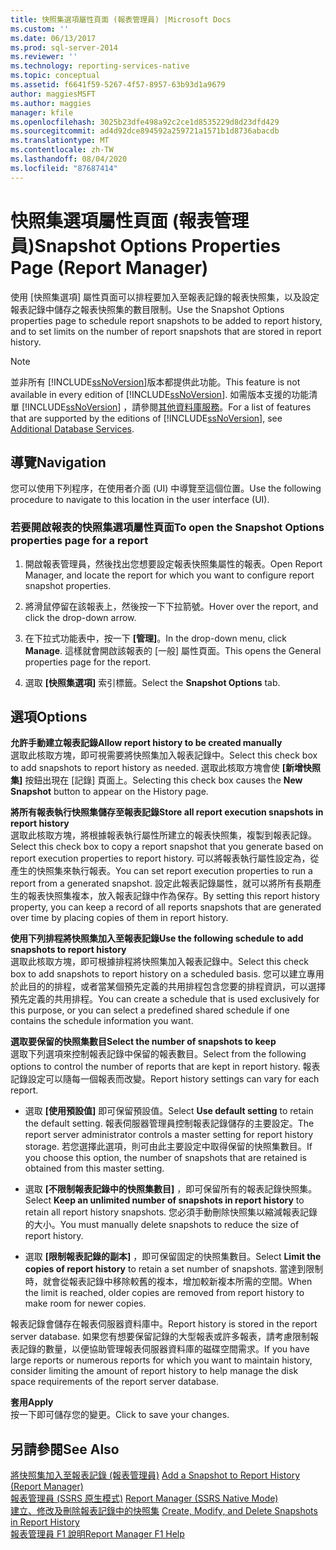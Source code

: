 ```yaml
---
title: 快照集選項屬性頁面 (報表管理員) |Microsoft Docs
ms.custom: ''
ms.date: 06/13/2017
ms.prod: sql-server-2014
ms.reviewer: ''
ms.technology: reporting-services-native
ms.topic: conceptual
ms.assetid: f6641f59-5267-4f57-8957-63b93d1a9679
author: maggiesMSFT
ms.author: maggies
manager: kfile
ms.openlocfilehash: 3025b23dfe498a92c2ce1d8535229d8d23dfd429
ms.sourcegitcommit: ad4d92dce894592a259721a1571b1d8736abacdb
ms.translationtype: MT
ms.contentlocale: zh-TW
ms.lasthandoff: 08/04/2020
ms.locfileid: "87687414"
---
```

# <a name="snapshot-options-properties-page-report-manager"></a><span data-ttu-id="06823-102">快照集選項屬性頁面 (報表管理員)</span><span class="sxs-lookup"><span data-stu-id="06823-102">Snapshot Options Properties Page (Report Manager)</span></span>
  <span data-ttu-id="06823-103">使用 [快照集選項] 屬性頁面可以排程要加入至報表記錄的報表快照集，以及設定報表記錄中儲存之報表快照集的數目限制。</span><span class="sxs-lookup"><span data-stu-id="06823-103">Use the Snapshot Options properties page to schedule report snapshots to be added to report history, and to set limits on the number of report snapshots that are stored in report history.</span></span>  
  
> [!NOTE]  
>  <span data-ttu-id="06823-104">並非所有 [!INCLUDE[ssNoVersion](../includes/ssnoversion-md.md)]版本都提供此功能。</span><span class="sxs-lookup"><span data-stu-id="06823-104">This feature is not available in every edition of [!INCLUDE[ssNoVersion](../includes/ssnoversion-md.md)].</span></span> <span data-ttu-id="06823-105">如需版本支援的功能清單 [!INCLUDE[ssNoVersion](../includes/ssnoversion-md.md)] ，請參閱[其他資料庫服務](../../2014/getting-started/features-supported-by-the-editions-of-sql-server-2014.md#Add_DBServices)。</span><span class="sxs-lookup"><span data-stu-id="06823-105">For a list of features that are supported by the editions of [!INCLUDE[ssNoVersion](../includes/ssnoversion-md.md)], see [Additional Database Services](../../2014/getting-started/features-supported-by-the-editions-of-sql-server-2014.md#Add_DBServices).</span></span>  
  
## <a name="navigation"></a><span data-ttu-id="06823-106">導覽</span><span class="sxs-lookup"><span data-stu-id="06823-106">Navigation</span></span>  
 <span data-ttu-id="06823-107">您可以使用下列程序，在使用者介面 (UI) 中導覽至這個位置。</span><span class="sxs-lookup"><span data-stu-id="06823-107">Use the following procedure to navigate to this location in the user interface (UI).</span></span>  
  
### <a name="to-open-the-snapshot-options-properties-page-for-a-report"></a><span data-ttu-id="06823-108">若要開啟報表的快照集選項屬性頁面</span><span class="sxs-lookup"><span data-stu-id="06823-108">To open the Snapshot Options properties page for a report</span></span>  
  
1.  <span data-ttu-id="06823-109">開啟報表管理員，然後找出您想要設定報表快照集屬性的報表。</span><span class="sxs-lookup"><span data-stu-id="06823-109">Open Report Manager, and locate the report for which you want to configure report snapshot properties.</span></span>  
  
2.  <span data-ttu-id="06823-110">將滑鼠停留在該報表上，然後按一下下拉箭號。</span><span class="sxs-lookup"><span data-stu-id="06823-110">Hover over the report, and click the drop-down arrow.</span></span>  
  
3.  <span data-ttu-id="06823-111">在下拉式功能表中，按一下 **[管理]**。</span><span class="sxs-lookup"><span data-stu-id="06823-111">In the drop-down menu, click **Manage**.</span></span> <span data-ttu-id="06823-112">這樣就會開啟該報表的 [一般] 屬性頁面。</span><span class="sxs-lookup"><span data-stu-id="06823-112">This opens the General properties page for the report.</span></span>  
  
4.  <span data-ttu-id="06823-113">選取 **[快照集選項]** 索引標籤。</span><span class="sxs-lookup"><span data-stu-id="06823-113">Select the **Snapshot Options** tab.</span></span>  
  
## <a name="options"></a><span data-ttu-id="06823-114">選項</span><span class="sxs-lookup"><span data-stu-id="06823-114">Options</span></span>  
 <span data-ttu-id="06823-115">**允許手動建立報表記錄**</span><span class="sxs-lookup"><span data-stu-id="06823-115">**Allow report history to be created manually**</span></span>  
 <span data-ttu-id="06823-116">選取此核取方塊，即可視需要將快照集加入報表記錄中。</span><span class="sxs-lookup"><span data-stu-id="06823-116">Select this check box to add snapshots to report history as needed.</span></span> <span data-ttu-id="06823-117">選取此核取方塊會使 **[新增快照集]** 按鈕出現在 [記錄] 頁面上。</span><span class="sxs-lookup"><span data-stu-id="06823-117">Selecting this check box causes the **New Snapshot** button to appear on the History page.</span></span>  
  
 <span data-ttu-id="06823-118">**將所有報表執行快照集儲存至報表記錄**</span><span class="sxs-lookup"><span data-stu-id="06823-118">**Store all report execution snapshots in report history**</span></span>  
 <span data-ttu-id="06823-119">選取此核取方塊，將根據報表執行屬性所建立的報表快照集，複製到報表記錄。</span><span class="sxs-lookup"><span data-stu-id="06823-119">Select this check box to copy a report snapshot that you generate based on report execution properties to report history.</span></span> <span data-ttu-id="06823-120">可以將報表執行屬性設定為，從產生的快照集來執行報表。</span><span class="sxs-lookup"><span data-stu-id="06823-120">You can set report execution properties to run a report from a generated snapshot.</span></span> <span data-ttu-id="06823-121">設定此報表記錄屬性，就可以將所有長期產生的報表快照集複本，放入報表記錄中作為保存。</span><span class="sxs-lookup"><span data-stu-id="06823-121">By setting this report history property, you can keep a record of all reports snapshots that are generated over time by placing copies of them in report history.</span></span>  
  
 <span data-ttu-id="06823-122">**使用下列排程將快照集加入至報表記錄**</span><span class="sxs-lookup"><span data-stu-id="06823-122">**Use the following schedule to add snapshots to report history**</span></span>  
 <span data-ttu-id="06823-123">選取此核取方塊，即可根據排程將快照集加入報表記錄中。</span><span class="sxs-lookup"><span data-stu-id="06823-123">Select this check box to add snapshots to report history on a scheduled basis.</span></span> <span data-ttu-id="06823-124">您可以建立專用於此目的的排程，或者當某個預先定義的共用排程包含您要的排程資訊，可以選擇預先定義的共用排程。</span><span class="sxs-lookup"><span data-stu-id="06823-124">You can create a schedule that is used exclusively for this purpose, or you can select a predefined shared schedule if one contains the schedule information you want.</span></span>  
  
 <span data-ttu-id="06823-125">**選取要保留的快照集數目**</span><span class="sxs-lookup"><span data-stu-id="06823-125">**Select the number of snapshots to keep**</span></span>  
 <span data-ttu-id="06823-126">選取下列選項來控制報表記錄中保留的報表數目。</span><span class="sxs-lookup"><span data-stu-id="06823-126">Select from the following options to control the number of reports that are kept in report history.</span></span> <span data-ttu-id="06823-127">報表記錄設定可以隨每一個報表而改變。</span><span class="sxs-lookup"><span data-stu-id="06823-127">Report history settings can vary for each report.</span></span>  
  
-   <span data-ttu-id="06823-128">選取 **[使用預設值]** 即可保留預設值。</span><span class="sxs-lookup"><span data-stu-id="06823-128">Select **Use default setting** to retain the default setting.</span></span> <span data-ttu-id="06823-129">報表伺服器管理員控制報表記錄儲存的主要設定。</span><span class="sxs-lookup"><span data-stu-id="06823-129">The report server administrator controls a master setting for report history storage.</span></span> <span data-ttu-id="06823-130">若您選擇此選項，則可由此主要設定中取得保留的快照集數目。</span><span class="sxs-lookup"><span data-stu-id="06823-130">If you choose this option, the number of snapshots that are retained is obtained from this master setting.</span></span>  
  
-   <span data-ttu-id="06823-131">選取 **[不限制報表記錄中的快照集數目]** ，即可保留所有的報表記錄快照集。</span><span class="sxs-lookup"><span data-stu-id="06823-131">Select **Keep an unlimited number of snapshots in report history** to retain all report history snapshots.</span></span> <span data-ttu-id="06823-132">您必須手動刪除快照集以縮減報表記錄的大小。</span><span class="sxs-lookup"><span data-stu-id="06823-132">You must manually delete snapshots to reduce the size of report history.</span></span>  
  
-   <span data-ttu-id="06823-133">選取 **[限制報表記錄的副本]** ，即可保留固定的快照集數目。</span><span class="sxs-lookup"><span data-stu-id="06823-133">Select **Limit the copies of report history** to retain a set number of snapshots.</span></span> <span data-ttu-id="06823-134">當達到限制時，就會從報表記錄中移除較舊的複本，增加較新複本所需的空間。</span><span class="sxs-lookup"><span data-stu-id="06823-134">When the limit is reached, older copies are removed from report history to make room for newer copies.</span></span>  
  
 <span data-ttu-id="06823-135">報表記錄會儲存在報表伺服器資料庫中。</span><span class="sxs-lookup"><span data-stu-id="06823-135">Report history is stored in the report server database.</span></span> <span data-ttu-id="06823-136">如果您有想要保留記錄的大型報表或許多報表，請考慮限制報表記錄的數量，以便協助管理報表伺服器資料庫的磁碟空間需求。</span><span class="sxs-lookup"><span data-stu-id="06823-136">If you have large reports or numerous reports for which you want to maintain history, consider limiting the amount of report history to help manage the disk space requirements of the report server database.</span></span>  
  
 <span data-ttu-id="06823-137">**套用**</span><span class="sxs-lookup"><span data-stu-id="06823-137">**Apply**</span></span>  
 <span data-ttu-id="06823-138">按一下即可儲存您的變更。</span><span class="sxs-lookup"><span data-stu-id="06823-138">Click to save your changes.</span></span>  
  
## <a name="see-also"></a><span data-ttu-id="06823-139">另請參閱</span><span class="sxs-lookup"><span data-stu-id="06823-139">See Also</span></span>  
 <span data-ttu-id="06823-140">[將快照集加入至報表記錄 &#40;報表管理員&#41;](report-server/add-a-snapshot-to-report-history-report-manager.md) </span><span class="sxs-lookup"><span data-stu-id="06823-140">[Add a Snapshot to Report History &#40;Report Manager&#41;](report-server/add-a-snapshot-to-report-history-report-manager.md) </span></span>  
 <span data-ttu-id="06823-141">[報表管理員 &#40;SSRS 原生模式&#41;](../../2014/reporting-services/report-manager-ssrs-native-mode.md) </span><span class="sxs-lookup"><span data-stu-id="06823-141">[Report Manager  &#40;SSRS Native Mode&#41;](../../2014/reporting-services/report-manager-ssrs-native-mode.md) </span></span>  
 <span data-ttu-id="06823-142">[建立、修改及刪除報表記錄中的快照集](report-server/create-modify-and-delete-snapshots-in-report-history.md) </span><span class="sxs-lookup"><span data-stu-id="06823-142">[Create, Modify, and Delete Snapshots in Report History](report-server/create-modify-and-delete-snapshots-in-report-history.md) </span></span>  
 [<span data-ttu-id="06823-143">報表管理員 F1 說明</span><span class="sxs-lookup"><span data-stu-id="06823-143">Report Manager F1 Help</span></span>](../../2014/reporting-services/report-manager-f1-help.md)  
  
  
